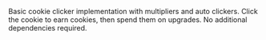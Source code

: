 Basic cookie clicker implementation with multipliers and auto clickers. Click the cookie to earn cookies, then spend them on upgrades. No additional dependencies required.